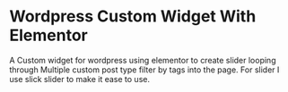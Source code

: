 # Wordpress Custom Widget With Elementor
A Custom widget for wordpress using elementor to create slider looping through Multiple custom post type filter by tags into the page. For slider I use slick slider to make it ease to use.
